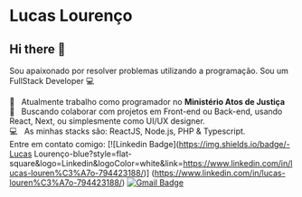 # Lucas Lourenço

## Hi there 👋
Sou apaixonado por resolver problemas utilizando a programação.
Sou um FullStack Developer :computer:

🔭 &nbsp; Atualmente trabalho como programador no **Ministério Atos de Justiça**
<br/> :purple_heart: &nbsp; Buscando colaborar com projetos em Front-end ou Back-end, usando React, Next, ou simplesmente como UI/UX designer.
<br/> :computer: &nbsp; As minhas stacks são: ReactJS, Node.js, PHP & Typescript.
<br/> Entre em contato comigo: [![Linkedin Badge](https://img.shields.io/badge/-Lucas Lourenço-blue?style=flat-square&logo=Linkedin&logoColor=white&link=https://www.linkedin.com/in/lucas-louren%C3%A7o-794423188/)]
(https://www.linkedin.com/in/lucas-louren%C3%A7o-794423188/) 
[![Gmail Badge](https://img.shields.io/badge/-lucascelestiano@gmail.com-c14438?style=flat-square&logo=Gmail&logoColor=white&link=mailto:lucascelestiano@gmail.com)](mailto:lucascelestiano@gmail.com)
